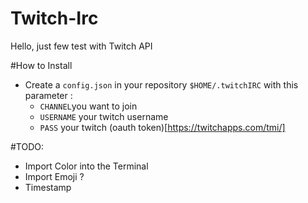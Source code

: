 # Twitch-Irc
Hello, just few test with Twitch API

#How to Install 
- Create a `config.json` in your repository `$HOME/.twitchIRC` with this parameter :
    - `CHANNEL`you want to join 
    - `USERNAME` your twitch username
    - `PASS` your twitch (oauth token)[https://twitchapps.com/tmi/] 

#TODO:
- Import Color into the Terminal
- Import Emoji ?
- Timestamp

